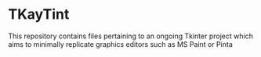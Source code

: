 # TKayTint
This repository contains files pertaining to an ongoing Tkinter project which aims to minimally replicate graphics editors such as MS Paint or Pinta
